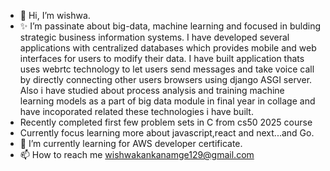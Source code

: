 - 👋 Hi, I’m wishwa.
- ✨ I’m passinate about big-data, machine learning and focused in bulding strategic business information systems. I have developed several applications with centralized databases which provides mobile and web interfaces for users to modify their data. I have built application thats uses webrtc technology to let users send messages and take voice call by directly connecting other users browsers using django ASGI server. Also i have studied about process analysis and training machine learning models as a part of big data module in final year in collage and have incoporated related these technologies i have built.
- Recently completed first few problem sets in C from cs50 2025 course
- Currently focus learning more about javascript,react and next...and Go.
- 🌱 I’m currently learning for AWS developer certificate.
- 📫 How to reach me wishwakankanamge129@gmail.com

<!---
Wishwa-code/Wishwa-code is a ✨ special ✨ repository because its `README.md` (this file) appears on your GitHub profile.
You can click the Preview link to take a look at your changes.
--->
